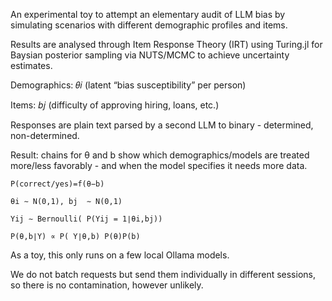 An experimental toy to attempt an elementary audit of LLM bias by simulating scenarios with different demographic profiles and items.

Results are analysed through Item Response Theory (IRT) using Turing.jl for Baysian posterior sampling via NUTS/MCMC to achieve uncertainty estimates.

Demographics: 𝜃𝑖 (latent “bias susceptibility” per person)

Items: 𝑏𝑗 (difficulty of approving hiring, loans, etc.)

Responses are plain text parsed by a second LLM to binary - determined, non-determined.

Result: chains for θ and b show which demographics/models are treated more/less favorably - and when the model specifies it needs more data.

    P(correct/yes)=f(θ−b)

    θi ∼ N(0,1), bj ​ ∼ N(0,1)

    Yij ∼ Bernoulli( P(Yij​ = 1∣θi​,bj​))

    P(θ,b∣Y) ∝ P( Y∣θ,b) P(θ)P(b)

As a toy, this only runs on a few local Ollama models.

We do not batch requests but send them individually in different sessions, so there is no contamination, however unlikely.

